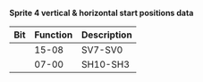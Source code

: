 **Sprite 4 vertical & horizontal start positions data**

|Bit| Function| Description  |
|---|---|---  |
||15-08| SV7-SV0| Start vertical value.High bit (SV8) is in [SPRxCTL](/hardware:sprxctl) registers.  |
||07-00| SH10-SH3| Sprite horizontal start value. Low order 3 bits are in [SPRxCTL](/hardware:sprxctl) registers. If SSCAN2 bit in FMODE is set, then disable SH10 horizontal coincidence detect.This bit is then free to be used by ALICE as an individual scan double enable.|

